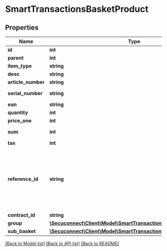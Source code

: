 # SmartTransactionsBasketProduct

## Properties
Name | Type | Description | Notes
------------ | ------------- | ------------- | -------------
**id** | **int** | Product id | 
**parent** | **int** | Parent | 
**item_type** | **string** | Category of item | 
**desc** | **string** | Desc | 
**article_number** | **string** | Article number | 
**serial_number** | **string** | The serialnumber of the scanned posa card | 
**ean** | **string** | international article number | 
**quantity** | **int** | Quantity | 
**price_one** | **int** | Price one | 
**sum** | **int** | it is the value of the sum of the product with all items in sub_basket | 
**tax** | **int** | Tax | 
**reference_id** | **string** | The reference_id must be unique, it&#39;s a Reference for to the reference_id of SmartTransactionsSubBasketProduct [example: SmartTransactionsBasketProduct-&gt;reference_id is 1000 then all SmartTransactionsSubBasketProduct must have unique reference_id like 1000.1, 1000.2 etc.] | 
**contract_id** | **string** | contract id | 
**group** | [**\Secuconnect\Client\Model\SmartTransactionsBasketProductGroup[]**](SmartTransactionsBasketProductGroup.md) | Group | 
**sub_basket** | [**\Secuconnect\Client\Model\SmartTransactionsSubBasketProduct[]**](SmartTransactionsSubBasketProduct.md) | sub basket Product | 

[[Back to Model list]](../README.md#documentation-for-models) [[Back to API list]](../README.md#documentation-for-api-endpoints) [[Back to README]](../README.md)


